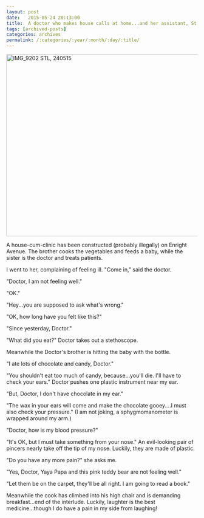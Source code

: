 ```yaml
---
layout: post
date:	2015-05-24 20:13:00
title:  A doctor who makes house calls at home...and her assistant, St Louis, 240515
tags: [archived-posts]
categories: archives
permalink: /:categories/:year/:month/:day/:title/
---
```

<a href="https://www.flickr.com/photos/86494503@N00/17421818903" title="IMG_9202 STL, 240515 by mohandep, on Flickr"><img src="https://c4.staticflickr.com/8/7784/17421818903_fd19ec1f9f_z.jpg" width="640" height="480" alt="IMG_9202 STL, 240515"></a>


A house-cum-clinic has been constructed (probably illegally) on Enright Avenue. The brother cooks the vegetables and feeds a baby, while the sister is the doctor and treats patients. 

I went to her, complaining of feeling ill. "Come in," said the doctor.

"Doctor, I am not feeling well."

"OK."

"Hey...you are supposed to ask what's wrong."

"OK, how long have you felt like this?"

"Since yesterday, Doctor."

"What did you eat?" Doctor takes out a stethoscope.

Meanwhile the Doctor's brother is hitting the baby with the bottle.

"I ate lots of chocolate and candy, Doctor."

"You shouldn't eat too much of candy, because...you'll die. I'll have to check your ears."
Doctor pushes one plastic instrument near my ear.

"But, Doctor, I don't have chocolate in my ear."

"The wax in your ears will come and make the chocolate gooey....I must also check your pressure." (I am not joking, a sphygmomanometer is wrapped around my arm.)

"Doctor, how is my blood pressure?"

"It's OK, but I must take something from your nose." An evil-looking pair of pincers nearly take off the tip of my nose. Luckily, they are made of plastic.

"Do you have any more pain?" she asks me.

"Yes, Doctor, Yaya Papa and this pink teddy bear are not feeling well." 

"Let them be on the carpet, they'll be all right. I am going to read a book."

Meanwhile the cook has climbed into his high chair and is demanding breakfast...end of the interlude. Luckily, laughter is the best medicine...though I do have a pain in my side from laughing!
